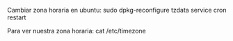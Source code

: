 Cambiar zona horaria en ubuntu:
sudo dpkg-reconfigure tzdata
service cron restart

Para ver nuestra zona horaria: cat /etc/timezone
